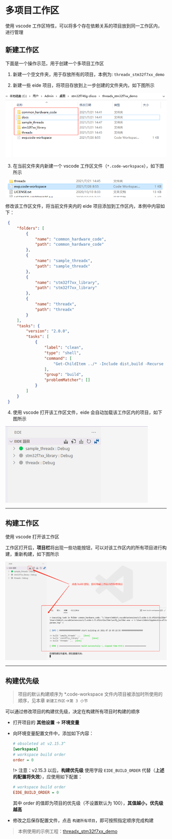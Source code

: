 # 多项目工作区

使用 vscode 工作区特性，可以将多个存在依赖关系的项目放到同一工作区内，进行管理

## 新建工作区

下面是一个操作示范，用于创建一个多项目工作区

1. 新建一个空文件夹，用于存放所有的项目，本例为: `threadx_stm32f7xx_demo`

2. 新建一些 eide 项目，将项目存放到上一步创建的文件夹内，如下图所示

  ![ws_folder](../img/ws_prj_folder.png)

3. 在当前文件夹内新建一个 vscode 工作区文件（`*.code-workspace`），如下图所示

  ![ws_file](../img/ws_prj_wsfile.png)

  修改该工作区文件，将当前文件夹内的 eide 项目添加到工作区内，本例中内容如下：

  ```json
   {
       "folders": [
           {
               "name": "common_hardware_code",
               "path": "common_hardware_code"
           },
           {
               "name": "sample_threadx",
               "path": "sample_threadx"
           },
           {
               "name": "stm32f7xx_library",
               "path": "stm32f7xx_library"
           },
           {
               "name": "threadx",
               "path": "threadx"
           }
       ],
       "tasks": {
           "version": "2.0.0",
           "tasks": [
               {
                   "label": "clean",
                   "type": "shell",
                   "command": [
                       "Get-ChildItem ../* -Include dist,build -Recurse | rm -Verbose -Recurse -Force"
                   ],
                   "group": "build",
                   "problemMatcher": []
               }
           ]
       }
   }
  ```

4. 使用 vscode 打开该工作区文件，eide 会自动加载该工作区内的项目，如下图所示

  ![load_ws_prj](../img/ws_prj_load.png)

***

## 构建工作区

  使用 vscode 打开该工作区

  工作区打开后，**项目栏**将出现一些功能按钮，可以对该工作区内的所有项目进行构建，重新构建，如下图所示

  ![build_ws](../img/ws_prj_build.png)

***

## 构建优先级

> 项目的默认构建顺序为 *.code-workspace 文件内项目被添加时所使用的顺序，见本章 `新建工作区`->`第 3 小节`

可以通过修改项目的构建优先级，决定在构建所有项目时构建的顺序

- 打开项目的 **其他设置** -> **环境变量**

- 向环境变量配置文件中，添加如下内容：

  ```ini
  # obsoleted at v2.15.3^
  [workspace]
  # workspace build order
  order = 0
  ```

  !> 注意：v2.15.3 以后，**构建优先级** 使用字段 `EIDE_BUILD_ORDER` 代替（**上述的配置将失效**），应使用如下配置：

  ```ini
  # workspace build order
  EIDE_BUILD_ORDER = 0
  ```

  其中 order 的值即为项目的优先级（不设置默认为 100），**其值越小，优先级越高**

- 修改之后保存配置文件，点击 `构建所有项目`，即可按照指定顺序完成构建

> 本例使用的示例工程：[threadx_stm32f7xx_demo](https://github.com/github0null/eide-resource/blob/master/eide-template-list/threadx_stm32f7xx_demo.ewt)

